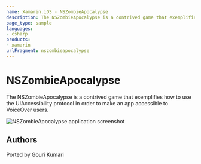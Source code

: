 ```yaml
---
name: Xamarin.iOS - NSZombieApocalypse
description: The NSZombieApocalypse is a contrived game that exemplifies how to use the UIAccessibility protocol in order to make an app accessible to VoiceOver...
page_type: sample
languages:
- csharp
products:
- xamarin
urlFragment: nszombieapocalypse
---
```

# NSZombieApocalypse
The NSZombieApocalypse is a contrived game that exemplifies how to use the UIAccessibility protocol in order to make an app accessible to VoiceOver users.


![NSZombieApocalypse application screenshot](Screenshots/01.png "NSZombieApocalypse application screenshot")

## Authors
Ported by Gouri Kumari